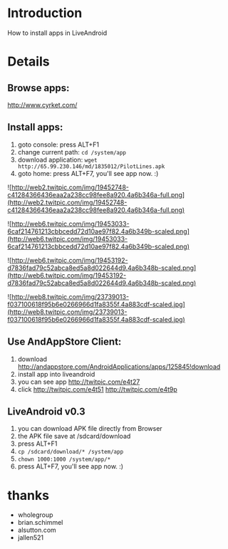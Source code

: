 # Introduction #

How to install apps in LiveAndroid


# Details #


## Browse apps: ##

http://www.cyrket.com/


## Install apps: ##

  1. goto console: press ALT+F1
  1. change current path: `cd /system/app`
  1. download application: `wget http://65.99.230.146/md/1835012/PilotLines.apk`
  1. goto home: press ALT+F7, you'll see app now. :)


![http://web2.twitpic.com/img/19452748-c41284366436eaa2a238cc98fee8a920.4a6b346a-full.png](http://web2.twitpic.com/img/19452748-c41284366436eaa2a238cc98fee8a920.4a6b346a-full.png)

![http://web6.twitpic.com/img/19453033-6caf214761213cbbcedd72d10ae97f82.4a6b349b-scaled.png](http://web6.twitpic.com/img/19453033-6caf214761213cbbcedd72d10ae97f82.4a6b349b-scaled.png)

![http://web6.twitpic.com/img/19453192-d7836fad79c52abca8ed5a8d022644d9.4a6b348b-scaled.png](http://web6.twitpic.com/img/19453192-d7836fad79c52abca8ed5a8d022644d9.4a6b348b-scaled.png)

![http://web8.twitpic.com/img/23739013-f037100618f95b6e0266966d1fa8355f.4a883cdf-scaled.jpg](http://web8.twitpic.com/img/23739013-f037100618f95b6e0266966d1fa8355f.4a883cdf-scaled.jpg)


## Use AndAppStore Client: ##

  1. download http://andappstore.com/AndroidApplications/apps/125845!download
  1. install app into liveandroid
  1. you can see app http://twitpic.com/e4t27
  1. click http://twitpic.com/e4t51  http://twitpic.com/e4t9p


## LiveAndroid v0.3 ##

  1. you can download APK file directly from Browser
  1. the APK file save at /sdcard/download
  1. press ALT+F1
  1. `cp /sdcard/download/* /system/app`
  1. `chown 1000:1000 /system/app/*`
  1. press ALT+F7, you'll see app now. :)



# thanks #

  * wholegroup
  * brian.schimmel
  * alsutton.com
  * jallen521